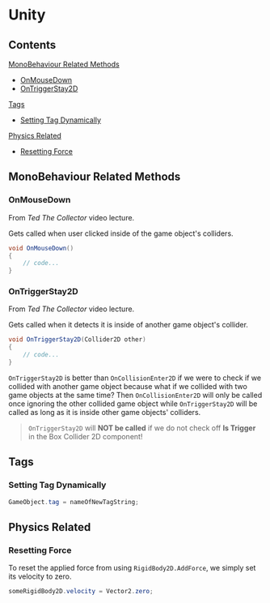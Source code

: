 # Unity
## Contents
[MonoBehaviour Related Methods](#monobehaviour-related-methods)
  - [OnMouseDown](#onmousedown)
  - [OnTriggerStay2D](#ontriggerstay2d)

[Tags](#tags)
  - [Setting Tag Dynamically](#setting-tag-dynamically)

[Physics Related](#physics-related)
  - [Resetting Force](#resetting-force)

## MonoBehaviour Related Methods
### OnMouseDown
From _Ted The Collector_ video lecture.

Gets called when user clicked inside of the game object's colliders.

```csharp
void OnMouseDown()
{
    // code...
}
```

### OnTriggerStay2D
From _Ted The Collector_ video lecture.

Gets called when it detects it is inside of another game object's collider.

```csharp
void OnTriggerStay2D(Collider2D other)
{
    // code...
}
```

`OnTriggerStay2D` is better than `OnCollisionEnter2D` if we were to check if we collided with another game object because what if we collided with two game objects at the same time? Then `OnCollisionEnter2D` will only be called once ignoring the other collided game object while `OnTriggerStay2D` will be called as long as it is inside other game objects' colliders.

> `OnTriggerStay2D` will **NOT be called** if we do not check off **Is Trigger** in the Box Collider 2D component!

## Tags
### Setting Tag Dynamically
```csharp
GameObject.tag = nameOfNewTagString;
```

## Physics Related
### Resetting Force
To reset the applied force from using `RigidBody2D.AddForce`, we simply set its velocity to zero.

```csharp
someRigidBody2D.velocity = Vector2.zero;
```
